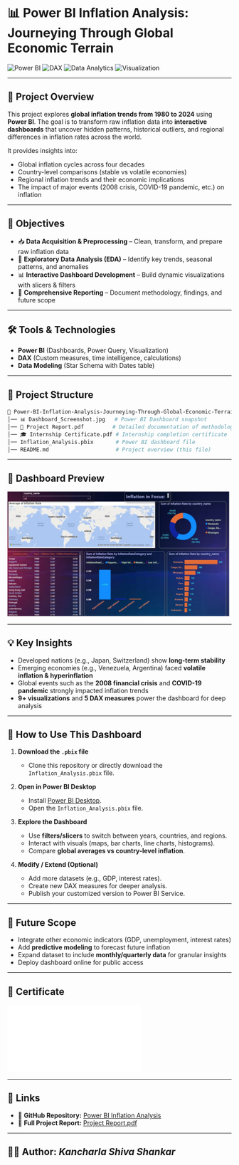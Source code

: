 # 📊 Power BI Inflation Analysis: Journeying Through Global Economic Terrain

![Power BI](https://img.shields.io/badge/Tool-Power%20BI-F2C811?style=for-the-badge\&logo=powerbi\&logoColor=black)
![DAX](https://img.shields.io/badge/Language-DAX-0078D7?style=for-the-badge\&logo=microsoft\&logoColor=white)
![Data Analytics](https://img.shields.io/badge/Domain-Data%20Analytics-1f77b4?style=for-the-badge)
![Visualization](https://img.shields.io/badge/Focus-Data%20Visualization-brightgreen?style=for-the-badge)

---

## 📌 Project Overview

This project explores **global inflation trends from 1980 to 2024** using **Power BI**.
The goal is to transform raw inflation data into **interactive dashboards** that uncover hidden patterns, historical outliers, and regional differences in inflation rates across the world.

It provides insights into:

* Global inflation cycles across four decades
* Country-level comparisons (stable vs volatile economies)
* Regional inflation trends and their economic implications
* The impact of major events (2008 crisis, COVID-19 pandemic, etc.) on inflation

---

## 🎯 Objectives

* 📥 **Data Acquisition & Preprocessing** – Clean, transform, and prepare raw inflation data
* 🔎 **Exploratory Data Analysis (EDA)** – Identify key trends, seasonal patterns, and anomalies
* 📊 **Interactive Dashboard Development** – Build dynamic visualizations with slicers & filters
* 📑 **Comprehensive Reporting** – Document methodology, findings, and future scope

---

## 🛠️ Tools & Technologies

* **Power BI** (Dashboards, Power Query, Visualization)
* **DAX** (Custom measures, time intelligence, calculations)
* **Data Modeling** (Star Schema with Dates table)

---

## 📂 Project Structure

```bash
📁 Power-BI-Inflation-Analysis-Journeying-Through-Global-Economic-Terrain
│── 📊 Dashboard_Screenshot.jpg   # Power BI Dashboard snapshot
│── 📜 Project Report.pdf         # Detailed documentation of methodology & insights
│── 🎓 Internship Certificate.pdf # Internship completion certificate
│── Inflation_Analysis.pbix       # Power BI dashboard file
│── README.md                     # Project overview (this file)
```

---

## 📸 Dashboard Preview

![Dashboard Screenshot](./Dashboard_Screenshot.jpg)

---

## 💡 Key Insights

* Developed nations (e.g., Japan, Switzerland) show **long-term stability**
* Emerging economies (e.g., Venezuela, Argentina) faced **volatile inflation & hyperinflation**
* Global events such as the **2008 financial crisis** and **COVID-19 pandemic** strongly impacted inflation trends
* **9+ visualizations** and **5 DAX measures** power the dashboard for deep analysis

---

## 🚀 How to Use This Dashboard

1. **Download the `.pbix` file**

   * Clone this repository or directly download the `Inflation_Analysis.pbix` file.

2. **Open in Power BI Desktop**

   * Install [Power BI Desktop](https://powerbi.microsoft.com/desktop/).
   * Open the `Inflation_Analysis.pbix` file.

3. **Explore the Dashboard**

   * Use **filters/slicers** to switch between years, countries, and regions.
   * Interact with visuals (maps, bar charts, line charts, histograms).
   * Compare **global averages vs country-level inflation**.

4. **Modify / Extend (Optional)**

   * Add more datasets (e.g., GDP, interest rates).
   * Create new DAX measures for deeper analysis.
   * Publish your customized version to Power BI Service.

---

## 🚀 Future Scope

* Integrate other economic indicators (GDP, unemployment, interest rates)
* Add **predictive modeling** to forecast future inflation
* Expand dataset to include **monthly/quarterly data** for granular insights
* Deploy dashboard online for public access

---

## 📜 Certificate

![Certificate](./smart%20internz%20internship%20certificate.pdf)

---

## 🔗 Links

* 📂 **GitHub Repository:** [Power BI Inflation Analysis](https://github.com/Shivashankar-2023/Power-BI-Inflation-Analysis-Journeying-Through-Global-Economic-Terrain)
* 📑 **Full Project Report:** [Project Report.pdf](./Project%20Report.pdf)
---
👨‍💻 **Author:** *Kancharla Shiva Shankar*
---
